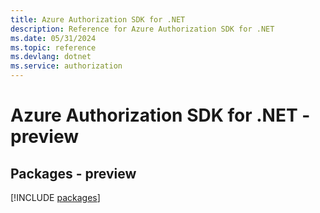 ```yaml
---
title: Azure Authorization SDK for .NET
description: Reference for Azure Authorization SDK for .NET
ms.date: 05/31/2024
ms.topic: reference
ms.devlang: dotnet
ms.service: authorization
---
```

# Azure Authorization SDK for .NET - preview
## Packages - preview
[!INCLUDE [packages](authorization-index.md)]